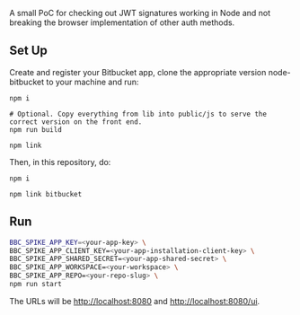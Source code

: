 A small PoC for checking out JWT signatures working in Node and not breaking the browser implementation of other auth methods.

## Set Up
Create and register your Bitbucket app, clone the appropriate version node-bitbucket to your machine and run:
```
npm i

# Optional. Copy everything from lib into public/js to serve the correct version on the front end.
npm run build

npm link
```

Then, in this repository, do:
```
npm i

npm link bitbucket
```

## Run
```bash
BBC_SPIKE_APP_KEY=<your-app-key> \
BBC_SPIKE_APP_CLIENT_KEY=<your-app-installation-client-key> \
BBC_SPIKE_APP_SHARED_SECRET=<your-app-shared-secret> \
BBC_SPIKE_APP_WORKSPACE=<your-workspace> \
BBC_SPIKE_APP_REPO=<your-repo-slug> \
npm run start
```

The URLs will be [http://localhost:8080](http://localhost:8080) and [http://localhost:8080/ui](http://localhost:8080/ui).